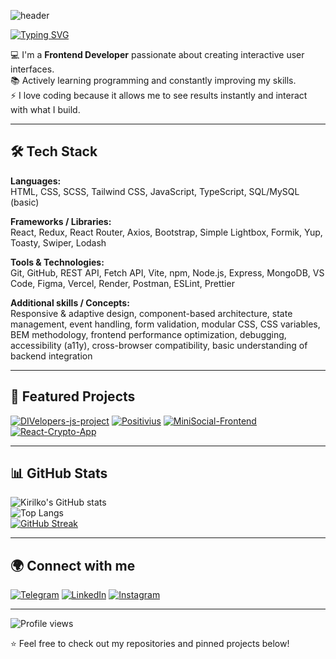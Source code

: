 ![header](https://capsule-render.vercel.app/api?type=waving&color=gradient&height=180&section=header&text=Hi+there!+I'm+Kirill&fontSize=35&animation=fadeIn&fontAlignY=35)

[![Typing SVG](https://readme-typing-svg.herokuapp.com?size=22&duration=4000&color=F75C7E&vCenter=true&lines=Frontend+Developer;Passionate+about+UI%2FUX;Love+to+see+instant+results;Always+learning+new+things)](https://git.io/typing-svg)

💻 I'm a **Frontend Developer** passionate about creating interactive user interfaces.  
📚 Actively learning programming and constantly improving my skills.  
⚡ I love coding because it allows me to see results instantly and interact with what I build.  

---

## 🛠 Tech Stack

**Languages:**  
HTML, CSS, SCSS, Tailwind CSS, JavaScript, TypeScript, SQL/MySQL (basic)

**Frameworks / Libraries:**  
React, Redux, React Router, Axios, Bootstrap, Simple Lightbox, Formik, Yup, Toasty, Swiper, Lodash

**Tools & Technologies:**  
Git, GitHub, REST API, Fetch API, Vite, npm, Node.js, Express, MongoDB, VS Code, Figma, Vercel, Render, Postman, ESLint, Prettier

**Additional skills / Concepts:**  
Responsive & adaptive design, component-based architecture, state management, event handling, form validation, modular CSS, CSS variables, BEM methodology, frontend performance optimization, debugging, accessibility (a11y), cross-browser compatibility, basic understanding of backend integration

---

## 🚀 Featured Projects

[![DIVelopers-js-project](https://github-readme-stats.vercel.app/api/pin/?username=kulakaa073&repo=DIVelopers-js-project&theme=radical)](https://github.com/kulakaa073/DIVelopers-js-project)
[![Positivius](https://github-readme-stats.vercel.app/api/pin/?username=Kirilko-frontend&repo=Positivius&theme=radical)](https://github.com/Kirilko-frontend/Positivius)
[![MiniSocial-Frontend](https://github-readme-stats.vercel.app/api/pin/?username=Kirilko-frontend&repo=MiniSocial-Frontend&theme=radical)](https://github.com/Kirilko-frontend/MiniSocial-Frontend)
[![React-Crypto-App](https://github-readme-stats.vercel.app/api/pin/?username=Kirilko-frontend&repo=react-crypto-app&theme=radical)](https://github.com/Kirilko-frontend/react-crypto-app)

---

## 📊 GitHub Stats

![Kirilko's GitHub stats](https://github-readme-stats.vercel.app/api?username=Kirilko-frontend&show_icons=true&theme=radical)  
![Top Langs](https://github-readme-stats.vercel.app/api/top-langs/?username=Kirilko-frontend&layout=compact&theme=radical)  
[![GitHub Streak](https://github-readme-streak-stats.herokuapp.com?user=Kirilko-frontend&theme=radical&hide_border=false)](https://git.io/streak-stats)

---

## 🌍 Connect with me

[![Telegram](https://img.shields.io/badge/Telegram-2CA5E0?style=for-the-badge&logo=telegram&logoColor=white)](https://t.me/scally1603)
[![LinkedIn](https://img.shields.io/badge/LinkedIn-0077B5?style=for-the-badge&logo=linkedin&logoColor=white)](https://www.linkedin.com/in/kyrylo-kakulia-3557b9371/)
[![Instagram](https://img.shields.io/badge/Instagram-E4405F?style=for-the-badge&logo=instagram&logoColor=white)](https://www.instagram.com/kirilos_16/)

---

![Profile views](https://komarev.com/ghpvc/?username=Kirilko-frontend&color=blueviolet&style=for-the-badge)

⭐️ Feel free to check out my repositories and pinned projects below!
